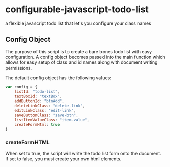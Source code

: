 # configurable-javascript-todo-list
a flexible javascript todo list that let's you configure your class names

## Config Object
The purpose of this script is to create a bare bones todo list with easy configuration. A config object becomes passed into the main function which allows for easy setup of class and id names along with document writing permissions.

The default config object has the following values:

```javascript
var config = {
	listId: "todo-list",
	textBoxId: "textBox",
	addButtonId: "btnAdd",
	deleteLinkClass: "delete-link",
	editLinkClass: "edit-link",
	saveButtonClass: "save-btn",
	listItemValueClass: "item-value",
	createFormHtml: true
}
```

### createFormHTML
When set to true, the script will write the todo list form onto the document. If set to false, you must create your own html elements.


